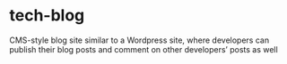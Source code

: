 # tech-blog
CMS-style blog site similar to a Wordpress site, where developers can publish their blog posts and comment on other developers’ posts as well
